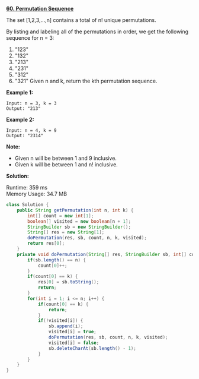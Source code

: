 **[60. Permutation Sequence](https://leetcode.com/problems/permutation-sequence/)**

The set [1,2,3,...,n] contains a total of n! unique permutations.

By listing and labeling all of the permutations in order, we get the following sequence for n = 3:

1. "123"
2. "132"
3. "213"
4. "231"
5. "312"
6. "321"
Given n and k, return the kth permutation sequence.

**Example 1:**

```
Input: n = 3, k = 3
Output: "213"

```

**Example 2:**

```
Input: n = 4, k = 9
Output: "2314"

```

**Note:**

* Given n will be between 1 and 9 inclusive.
* Given k will be between 1 and n! inclusive.

**Solution:**

Runtime: 359 ms<br/>
Memory Usage: 34.7 MB

```java
class Solution {
    public String getPermutation(int n, int k) {
        int[] count = new int[1];
        boolean[] visited = new boolean[n + 1];
        StringBuilder sb = new StringBuilder();
        String[] res = new String[1];
        doPermutation(res, sb, count, n, k, visited);
        return res[0];
    }
    private void doPermutation(String[] res, StringBuilder sb, int[] count, int n, int k, boolean[] visited) {
        if(sb.length() == n) {
            count[0]++;            
        }
        if(count[0] == k) {
            res[0] = sb.toString();
            return;
        }
        for(int i = 1; i <= n; i++) {
            if(count[0] == k) {
                return;
            }
            if(!visited[i]) {
                sb.append(i); 
                visited[i] = true;
                doPermutation(res, sb, count, n, k, visited);
                visited[i] = false;
                sb.deleteCharAt(sb.length() - 1);
            }
        }
    }
}

```


